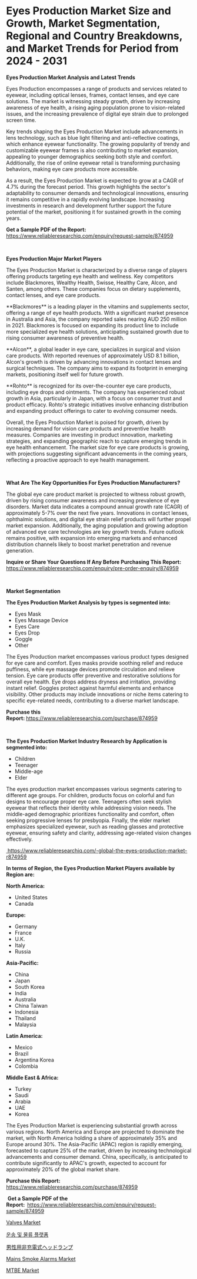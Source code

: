 <p><h1>Eyes Production Market Size and Growth, Market Segmentation, Regional and Country Breakdowns, and Market Trends for Period from 2024 -  2031</h1></p><p><strong>Eyes Production Market Analysis and Latest Trends</strong></p>
<p><p>Eyes Production encompasses a range of products and services related to eyewear, including optical lenses, frames, contact lenses, and eye care solutions. The market is witnessing steady growth, driven by increasing awareness of eye health, a rising aging population prone to vision-related issues, and the increasing prevalence of digital eye strain due to prolonged screen time. </p><p>Key trends shaping the Eyes Production Market include advancements in lens technology, such as blue light filtering and anti-reflective coatings, which enhance eyewear functionality. The growing popularity of trendy and customizable eyewear frames is also contributing to market expansion, appealing to younger demographics seeking both style and comfort. Additionally, the rise of online eyewear retail is transforming purchasing behaviors, making eye care products more accessible.</p><p>As a result, the Eyes Production Market is expected to grow at a CAGR of 4.7% during the forecast period. This growth highlights the sector's adaptability to consumer demands and technological innovations, ensuring it remains competitive in a rapidly evolving landscape. Increasing investments in research and development further support the future potential of the market, positioning it for sustained growth in the coming years.</p></p>
<p><strong>Get a Sample PDF of the Report:&nbsp;</strong> <a href="https://www.reliableresearchiq.com/enquiry/request-sample/874959">https://www.reliableresearchiq.com/enquiry/request-sample/874959</a></p>
<p>&nbsp;</p>
<p><strong>Eyes Production Major Market Players</strong></p>
<p><p>The Eyes Production Market is characterized by a diverse range of players offering products targeting eye health and wellness. Key competitors include Blackmores, Wealthy Health, Swisse, Healthy Care, Alcon, and Santen, among others. These companies focus on dietary supplements, contact lenses, and eye care products.</p><p>**Blackmores** is a leading player in the vitamins and supplements sector, offering a range of eye health products. With a significant market presence in Australia and Asia, the company reported sales nearing AUD 250 million in 2021. Blackmores is focused on expanding its product line to include more specialized eye health solutions, anticipating sustained growth due to rising consumer awareness of preventive health.</p><p>**Alcon**, a global leader in eye care, specializes in surgical and vision care products. With reported revenues of approximately USD 8.1 billion, Alcon's growth is driven by advancing innovations in contact lenses and surgical techniques. The company aims to expand its footprint in emerging markets, positioning itself well for future growth.</p><p>**Rohto** is recognized for its over-the-counter eye care products, including eye drops and ointments. The company has experienced robust growth in Asia, particularly in Japan, with a focus on consumer trust and product efficacy. Rohto's strategic initiatives involve enhancing distribution and expanding product offerings to cater to evolving consumer needs.</p><p>Overall, the Eyes Production Market is poised for growth, driven by increasing demand for vision care products and preventive health measures. Companies are investing in product innovation, marketing strategies, and expanding geographic reach to capture emerging trends in eye health enhancement. The market size for eye care products is growing, with projections suggesting significant advancements in the coming years, reflecting a proactive approach to eye health management.</p></p>
<p>&nbsp;</p>
<p><strong>What Are The Key Opportunities For Eyes Production Manufacturers?</strong></p>
<p><p>The global eye care product market is projected to witness robust growth, driven by rising consumer awareness and increasing prevalence of eye disorders. Market data indicates a compound annual growth rate (CAGR) of approximately 5-7% over the next five years. Innovations in contact lenses, ophthalmic solutions, and digital eye strain relief products will further propel market expansion. Additionally, the aging population and growing adoption of advanced eye care technologies are key growth trends. Future outlook remains positive, with expansion into emerging markets and enhanced distribution channels likely to boost market penetration and revenue generation.</p></p>
<p><strong>Inquire or Share Your Questions If Any Before Purchasing This Report:</strong> <a href="https://www.reliableresearchiq.com/enquiry/pre-order-enquiry/874959">https://www.reliableresearchiq.com/enquiry/pre-order-enquiry/874959</a></p>
<p>&nbsp;</p>
<p><strong>Market Segmentation</strong></p>
<p><strong>The Eyes Production Market Analysis by types is segmented into:</strong></p>
<p><ul><li>Eyes Mask</li><li>Eyes Massage Device</li><li>Eyes Care</li><li>Eyes Drop</li><li>Goggle</li><li>Other</li></ul></p>
<p><p>The Eyes Production market encompasses various product types designed for eye care and comfort. Eyes masks provide soothing relief and reduce puffiness, while eye massage devices promote circulation and relieve tension. Eye care products offer preventive and restorative solutions for overall eye health. Eye drops address dryness and irritation, providing instant relief. Goggles protect against harmful elements and enhance visibility. Other products may include innovations or niche items catering to specific eye-related needs, contributing to a diverse market landscape.</p></p>
<p><strong>Purchase this Report:&nbsp;</strong><a href="https://www.reliableresearchiq.com/purchase/874959">https://www.reliableresearchiq.com/purchase/874959</a></p>
<p>&nbsp;</p>
<p><strong>The Eyes Production Market Industry Research by Application is segmented into:</strong></p>
<p><ul><li>Children</li><li>Teenager</li><li>Middle-age</li><li>Elder</li></ul></p>
<p><p>The eyes production market encompasses various segments catering to different age groups. For children, products focus on colorful and fun designs to encourage proper eye care. Teenagers often seek stylish eyewear that reflects their identity while addressing vision needs. The middle-aged demographic prioritizes functionality and comfort, often seeking progressive lenses for presbyopia. Finally, the elder market emphasizes specialized eyewear, such as reading glasses and protective eyewear, ensuring safety and clarity, addressing age-related vision changes effectively.</p></p>
<p><a href="https://www.reliableresearchiq.com/-global-the-eyes-production-market-r874959">&nbsp;https://www.reliableresearchiq.com/-global-the-eyes-production-market-r874959</a></p>
<p><strong>In terms of Region, the Eyes Production Market Players available by Region are:</strong></p>
<p>
    <p> <strong> North America: </strong>
        <ul>
            <li>United States</li>
            <li>Canada</li>
        </ul>
        </p> 
    <p> <strong> Europe: </strong>
        <ul>
            <li>Germany</li>
            <li>France</li>
            <li>U.K.</li>
            <li>Italy</li>
            <li>Russia</li>
        </ul>
        </p> 
    <p> <strong> Asia-Pacific: </strong>
        <ul>
            <li>China</li>
            <li>Japan</li>
            <li>South Korea</li>
            <li>India</li>
            <li>Australia</li>
            <li>China Taiwan</li>
            <li>Indonesia</li>
            <li>Thailand</li>
            <li>Malaysia</li>
        </ul>
        </p> 
    <p> <strong> Latin America: </strong>
        <ul>
            <li>Mexico</li>
            <li>Brazil</li>
            <li>Argentina Korea</li>
            <li>Colombia</li>
        </ul>
        </p> 
    <p> <strong> Middle East & Africa: </strong>
        <ul>
            <li>Turkey</li>
            <li>Saudi</li>
            <li>Arabia</li>
            <li>UAE</li>
            <li>Korea</li>
        </ul>
    </p>
    </p>
<p><p>The Eyes Production Market is experiencing substantial growth across various regions. North America and Europe are projected to dominate the market, with North America holding a share of approximately 35% and Europe around 30%. The Asia-Pacific (APAC) region is rapidly emerging, forecasted to capture 25% of the market, driven by increasing technological advancements and consumer demand. China, specifically, is anticipated to contribute significantly to APAC's growth, expected to account for approximately 20% of the global market share.</p></p>
<p><strong>Purchase this Report: </strong><a href="https://www.reliableresearchiq.com/purchase/874959">https://www.reliableresearchiq.com/purchase/874959</a></p>
<p>&nbsp;<strong>Get a Sample PDF of the Report:&nbsp;&nbsp;</strong><a href="https://www.reliableresearchiq.com/enquiry/request-sample/874959">https://www.reliableresearchiq.com/enquiry/request-sample/874959</a></p>
<p><strong></strong></p>
<p><p><a href="https://www.linkedin.com/pulse/market-insights-global-valves-forecast-innovation-trends-73kve?trackingId=ErKuDPshQqicn8Ne76kUbA%3D%3D">Valves Market</a></p><p><a href="https://medium.com/@sskccayi85/transportation-logistics-platform-market-%EC%9D%98-%EA%B8%80%EB%A1%9C%EB%B2%8C-%EC%8B%9C%EC%9E%A5-%EA%B0%9C%EC%9A%94%EB%8A%94-%EC%A0%84-%EC%84%B8%EA%B3%84-%EB%B0%8F-%EC%A3%BC%EC%9A%94-%EC%8B%9C%EC%9E%A5%EC%9D%98-%EC%82%B0%EC%97%85%EC%97%90-%EC%98%81%ED%96%A5%EC%9D%84-%EB%AF%B8%EC%B9%98%EB%8A%94-%EC%A3%BC%EC%9A%94-%ED%8A%B8%EB%A0%8C%EB%93%9C%EC%97%90-%EB%8C%80%ED%95%9C-%EB%8F%85%ED%8A%B9%ED%95%9C-726e45dedd2e?postPublishedType=initial">운송 및 물류 플랫폼</a></p><p><a href="https://medium.com/@jeannesawayn2023/non-rechargeable-headlamps-for-men-market-%E3%81%AF-%E3%82%B3%E3%82%B9%E3%83%88%E7%AE%A1%E7%90%86%E3%81%A8%E5%8A%B9%E7%8E%87%E5%90%91%E4%B8%8A%E3%82%92%E5%84%AA%E5%85%88%E3%81%97%E3%81%BE%E3%81%99-%E3%81%95%E3%82%89%E3%81%AB-%E5%A0%B1%E5%91%8A%E6%9B%B8%E3%81%AF%E5%B8%82%E5%A0%B4%E3%81%AE%E9%9C%80%E8%A6%81%E9%9D%A2%E3%81%A8%E4%BE%9B%E7%B5%A6%E9%9D%A2%E3%81%AE%E4%B8%A1%E6%96%B9%E3%82%92%E3%82%AB%E3%83%90%E3%83%BC%E3%81%97%E3%81%A6%E3%81%84%E3%81%BE%E3%81%99-a254a5904b1c">男性用非充電式ヘッドランプ</a></p><p><a href="https://medium.com/@kathrynrios65/the-mains-smoke-alarms-market-industry-provides-a-comprehensive-and-current-analysis-of-the-4f0099703520">Mains Smoke Alarms Market</a></p><p><a href="https://issuu.com/reportprime-2/docs/mtbe-market-size-2030.pptx_7b016893a1a0ed">MTBE Market</a></p></p>